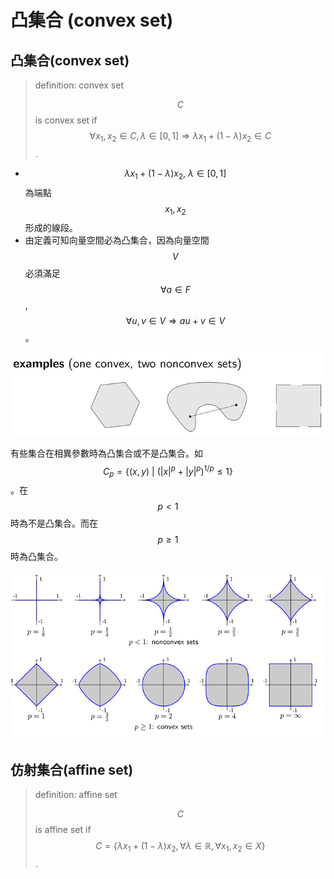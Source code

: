 # 凸集合 \(convex set\)

## 凸集合\(convex set\)

> definition: convex set
>
> $$C$$ is convex set if $$\forall x_1, x_2 \in C, \lambda \in [0,1] \Rightarrow \lambda x_1 + (1-\lambda) x_2 \in C$$.

* $$\lambda x_1 + (1-\lambda) x_2,\ \lambda \in [0,1]$$ 為端點 $$x_1, x_2$$形成的線段。
* 由定義可知向量空間必為凸集合，因為向量空間$$V$$必須滿足$$\forall a \in F$$, $$\forall u,v \in V \Rightarrow au+v \in V$$。

![&#x51F8;&#x96C6;&#x5408;&#x8207;&#x975E;&#x51F8;&#x96C6;&#x5408;](../.gitbook/assets/convex_set-min.png)

有些集合在相異參數時為凸集合或不是凸集合。如 $$C_p = \{ (x,y)\ \vert \ (|x|^p + |y|^p)^{1/p} \leq 1 \}$$。在 $$p < 1$$時為不是凸集合。而在$$p \geq 1$$時為凸集合。

![&#x53C3;&#x6578;&#x53EF;&#x8ABF;&#x6574;&#x70BA;&#x51F8;&#x96C6;&#x5408;&#x6216;&#x975E;&#x51F8;&#x96C6;&#x5408;](../.gitbook/assets/param_convex_set-min.png)

## 仿射集合\(affine set\)

> definition: affine set
>
> $$C$$ is affine set if $$ C = \{ \lambda x_1 + (1-\lambda) x_2 , \forall \lambda \in \mathbb{R}, \forall x_1, x_2 \in X  \} $$.

